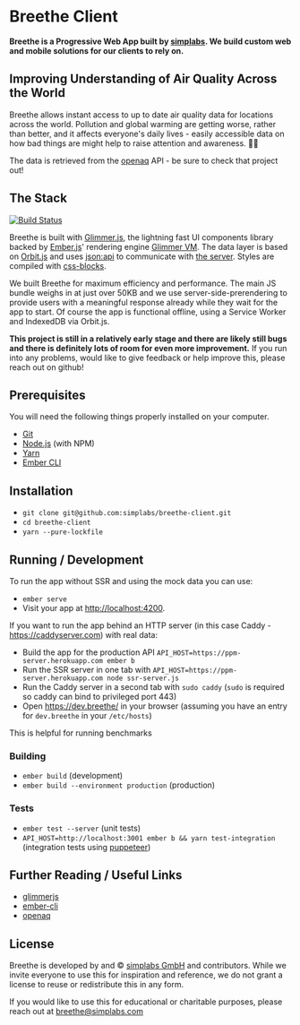 # Breethe Client

**Breethe is a Progressive Web App built by [simplabs](https://simplabs.com).
We build custom web and mobile solutions for our clients to rely on.**

## Improving Understanding of Air Quality Across the World

Breethe allows instant access to up to date air quality data for locations
across the world. Pollution and global warming are getting worse, rather than better, and it affects everyone's daily lives - easily accessible data on how bad things are might help to raise attention and awareness. 🌳💨

The data is retrieved from the [openaq](https://openaq.org) API - be sure to
check that project out!

## The Stack

[![Build Status](https://travis-ci.org/simplabs/breethe-client.svg?branch=master)](https://travis-ci.org/simplabs/breethe-client)

Breethe is built with [Glimmer.js](http://glimmerjs.com), the lightning fast UI
components library backed by [Ember.js](http://emberjs.com)' rendering engine
[Glimmer VM](https://github.com/glimmerjs/glimmer-vm). The data layer is based
on [Orbit.js](http://orbitjs.com) and uses [json:api](http://jsonapi.org) to
communicate with [the server](https://github.com/simplabs/breethe-server).
Styles are compiled with [css-blocks](http://css-blocks.com).

We built Breethe for maximum efficiency and performance. The main JS bundle
weighs in at just over 50KB and we use server-side-prerendering to provide
users with a meaningful response already while they wait for the app to start.
Of course the app is functional offline, using a Service Worker and IndexedDB
via Orbit.js.

**This project is still in a relatively early stage and there are likely still
bugs and there is definitely lots of room for even more improvement.** If you
run into any problems, would like to give feedback or help improve this, please
reach out on github!

## Prerequisites

You will need the following things properly installed on your computer.

* [Git](https://git-scm.com/)
* [Node.js](https://nodejs.org/) (with NPM)
* [Yarn](https://yarnpkg.com/en/)
* [Ember CLI](https://ember-cli.com/)

## Installation

* `git clone git@github.com:simplabs/breethe-client.git`
* `cd breethe-client`
* `yarn --pure-lockfile`

## Running / Development

To run the app without SSR and using the mock data you can use:
* `ember serve`
* Visit your app at [http://localhost:4200](http://localhost:4200).

If you want to run the app behind an HTTP server (in this case Caddy - https://caddyserver.com) with real data:

* Build the app for the production API `API_HOST=https://ppm-server.herokuapp.com ember b`
* Run the SSR server in one tab with `API_HOST=https://ppm-server.herokuapp.com node ssr-server.js`
* Run the Caddy server in a second tab with `sudo caddy` (`sudo` is required so caddy can bind to privileged port 443)
* Open https://dev.breethe/ in your browser (assuming you have an entry for `dev.breethe` in your `/etc/hosts`)

This is helpful for running benchmarks

### Building

* `ember build` (development)
* `ember build --environment production` (production)

### Tests

* `ember test --server` (unit tests)
* `API_HOST=http://localhost:3001 ember b && yarn test-integration` (integration tests using [puppeteer](https://github.com/GoogleChrome/puppeteer))

## Further Reading / Useful Links

* [glimmerjs](http://github.com/tildeio/glimmer/)
* [ember-cli](https://ember-cli.com/)
* [openaq](https://openaq.org/)

## License

Breethe is developed by and &copy; [simplabs GmbH](http://simplabs.com) and
contributors. While we invite everyone to use this for inspiration and
reference, we do not grant a license to reuse or redistribute this in any form.

If you would like to use this for educational or charitable purposes, please
reach out at breethe@simplabs.com
